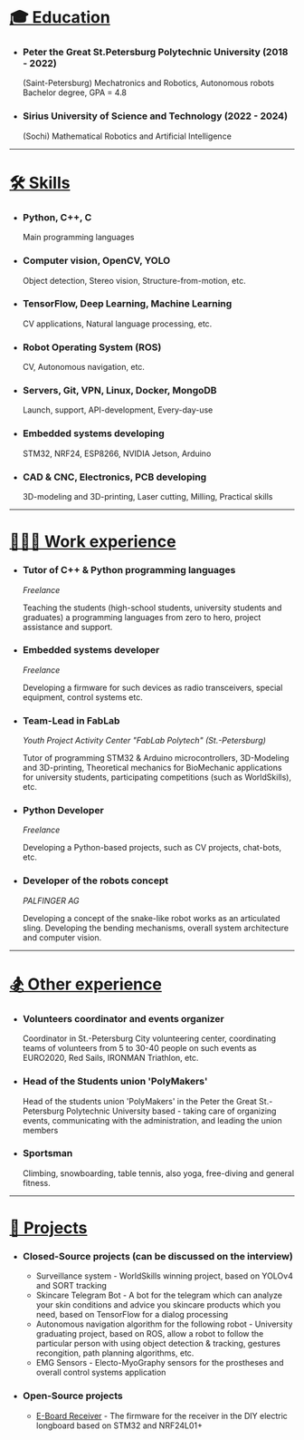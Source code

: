 # <a id="education" href="#education">🎓 Education</a>

* ### Peter the Great St.Petersburg Polytechnic University (2018 - 2022)
    (Saint-Petersburg) Mechatronics and Robotics, Autonomous robots\
    Bachelor degree, GPA = 4.8

* ### Sirius University of Science and Technology (2022 - 2024)
    (Sochi) Mathematical Robotics and Artificial Intelligence

___
# <a id="skills" href="#skills">🛠️ Skills</a>

* ### Python, C++, C

    Main programming languages
    

* ### Computer vision, OpenCV, YOLO

    Object detection, Stereo vision, Structure-from-motion, etc.
    
    
* ### TensorFlow, Deep Learning, Machine Learning

    CV applications, Natural language processing, etc.

    
* ### Robot Operating System (ROS)

    CV, Autonomous navigation, etc.
    
    
* ### Servers, Git, VPN, Linux, Docker, MongoDB

    Launch, support, API-development, Every-day-use

    
* ### Embedded systems developing

    STM32, NRF24, ESP8266, NVIDIA Jetson, Arduino



* ### CAD & CNC, Electronics, PCB developing

    3D-modeling and 3D-printing, Laser cutting, Milling, Practical skills

___
# <a id="jobs" href="#jobs">👨🏻‍💻 Work experience</a>


* ### Tutor of C++ & Python programming languages

    *Freelance*
    
    Teaching the students (high-school students, university students and graduates) a programming languages from zero to hero, project assistance and support.
    
    
* ### Embedded systems developer

    *Freelance*
    
    Developing a firmware for such devices as radio transceivers, special equipment, control systems etc.

    
* ### Team-Lead in FabLab

    *Youth Project Activity Center "FabLab Polytech" (St.-Petersburg)*

    Tutor of programming STM32 & Arduino microcontrollers, 3D-Modeling and 3D-printing, 
Theoretical mechanics for BioMechanic applications for university students, 
participating competitions (such as WorldSkills), etc.


* ### Python Developer
    
    *Freelance*
    
    Developing a Python-based projects, such as CV projects, chat-bots, etc.


* ### Developer of the robots concept
  
    *PALFINGER AG*

    Developing a concept of the snake-like robot works as an articulated sling.
Developing the bending mechanisms, overall system architecture and computer vision.

___
# <a id="other_expirience" href="#other_expirience">🏂 Other experience</a>

* ### Volunteers coordinator and events organizer
    Coordinator in St.-Petersburg City volunteering center, coordinating teams of 
volunteers from 5 to 30-40 people on such events as EURO2020, Red Sails, IRONMAN Triathlon, etc.

* ### Head of the Students union 'PolyMakers'
    Head of the students union 'PolyMakers' in the
Peter the Great St.-Petersburg Polytechnic University based - taking care of organizing events, communicating 
with the administration, and leading the union members

* ### Sportsman
    Climbing, snowboarding, table tennis, also yoga, free-diving and general fitness.

___
# <a id="projects" href="#projects">🧩 Projects</a>

* ### Closed-Source projects (can be discussed on the interview)

    - Surveillance system - WorldSkills winning project, based on YOLOv4 and SORT tracking
    - Skincare Telegram Bot - A bot for the telegram which can analyze your skin conditions and advice you skincare products which you need, based on TensorFlow for a dialog processing
    - Autonomous navigation algorithm for the following robot - University graduating project, based on ROS, allow a robot to follow the particular person with using object detection & tracking, gestures recongition, path planning algorithms, etc.
    - EMG Sensors - Electo-MyoGraphy sensors for the prostheses and overall control systems application
    
    
* ### Open-Source projects

    - [E-Board Receiver](https://github.com/AwesomeAlexey/Longboard-Receiver/) - The firmware for the receiver in the DIY electric longboard based on STM32 and NRF24L01+
